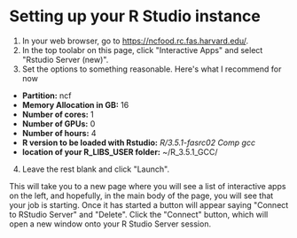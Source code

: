 # Setting up your R Studio instance

1. In your web browser, go to https://ncfood.rc.fas.harvard.edu/.
2. In the top toolabr on this page, click "Interactive Apps" and select "Rstudio Server (new)".
3. Set the options to something reasonable. Here's what I recommend for now
  - **Partition:** ncf
  - **Memory Allocation in GB:** 16
  - **Number of cores:** 1
  - **Number of GPUs:** 0
  - **Number of hours:** 4
  - **R version to be loaded with Rstudio:** _R/3.5.1-fasrc02 Comp gcc_
  - **location of your R_LIBS_USER folder:** ~/R_3.5.1_GCC/
4. Leave the rest blank and click "Launch".

This will take you to a new page where you will see a list of interactive apps on the left, and hopefully, in the main body of the page, you will see that your job is starting. Once it has started a button will appear saying "Connect to RStudio Server" and "Delete". Click the "Connect" button, which will open a new window onto your R Studio Server session. 
